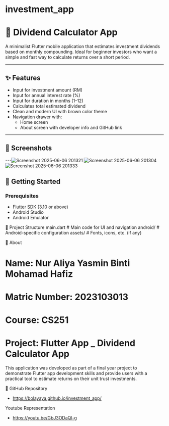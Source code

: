 # investment_app
# 📱 Dividend Calculator App

A minimalist Flutter mobile application that estimates investment dividends based on monthly compounding. Ideal for beginner investors who want a simple and fast way to calculate returns over a short period.

---

## ✨ Features

- Input for investment amount (RM)
- Input for annual interest rate (%)
- Input for duration in months (1–12)
- Calculates total estimated dividend
- Clean and modern UI with brown color theme
- Navigation drawer with:
  - Home screen
  - About screen with developer info and GitHub link

---

## 📸 Screenshots

---![Screenshot 2025-06-06 201321](https://github.com/user-attachments/assets/63d00ba7-ab3b-4ee4-9851-86eabbfaba90)
![Screenshot 2025-06-06 201304](https://github.com/user-attachments/assets/38ce0823-d913-4242-a7f0-c030d9a7867a)
![Screenshot 2025-06-06 201333](https://github.com/user-attachments/assets/74e31459-2288-4fe3-ba49-992e91ca484c)


## 🚀 Getting Started

### Prerequisites

- Flutter SDK (3.10 or above)
- Android Studio 
- Android Emulator

📂 Project Structure
main.dart        # Main code for UI and navigation
android/             # Android-specific configuration
assets/              # Fonts, icons, etc. (if any)

📄 About
# Name: Nur Aliya Yasmin Binti Mohamad Hafiz
# Matric Number: 2023103013
# Course: CS251
# Project: Flutter App _ Dividend Calculator App

This application was developed as part of a final year project to demonstrate Flutter app development skills and provide users with a practical tool to estimate returns on their unit trust investments.

🔗 GitHub Repository
- https://bolayaya.github.io/investment_app/

Youtube Representation
- https://youtu.be/GbJ3ODaQl-g

